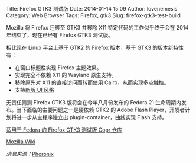 Title: Firefox GTK3 测试版
Date: 2014-01-14 15:09
Author: lovenemesis
Category: Web Browser
Tags: Firefox, gtk3
Slug: firefox-gtk3-test-build

Mozilla 将 Firefox 迁移至 GTK3 并移除 X11 特定代码的工作似乎终于会在
2014 年结束了，现在已经有 Firefox GTK3 测试版。  

相比现在 Linux 平台上基于 GTK2 的 Firefox 版本，基于 GTK3
的版本新特性有：

-   在窗口标题栏实现 Firefox 主题效果。
-   实现完全不依赖 X11 的 Wayland 原生支持。
-   移除原先对 X11 的直接访问而转而使用 Cairo，从而实现多点触控。
-   支持[新版 UI
    风格](https://linuxtoy.org/archives/firefox-nightly-introduces-new-ux-australis.html)

无责任猜测 Firefox GTK3 版将会在今年八月份发布的 Fedora 21
生命周期内发布。当下面临的主要问题之一是硬依赖 GTK2 的 Adobe Flash
Player，开发者计划将进一步从主程序独立出 plugin-container，曲线实现
Flash 支持。

[适用于 Fedora 的 Firefox GTK3 测试版 Copr
仓库](http://copr.fedoraproject.org/coprs/stransky/FirefoxGtk3/)

[Mozilla Wiki](https://wiki.mozilla.org/Platform/GFX/GTK3)

*消息来源：*[Phoronix](http://www.phoronix.com/scan.php?page=news_item&px=MTU2OTk)
